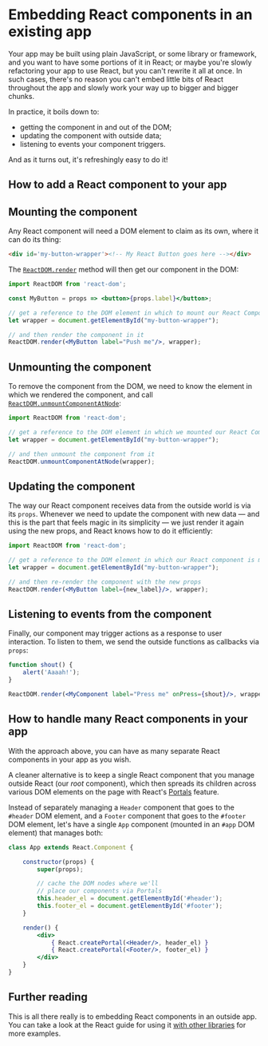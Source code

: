 # Embedding React components in an existing app

Your app may be built using plain JavaScript, or some library or framework, and you want to have some portions of it in React; or maybe you're slowly refactoring your app to use React, but you can't rewrite it all at once. In such cases, there's no reason you can't embed little bits of React throughout the app and slowly work your way up to bigger and bigger chunks.

In practice, it boils down to:

* getting the component in and out of the DOM; 
* updating the component with outside data;
* listening to events your component triggers. 

And as it turns out, it's refreshingly easy to do it!

## How to add a React component to your app

## Mounting the component

Any React component will need a DOM element to claim as its own, where it can do its thing:

```html
<div id='my-button-wrapper'><!-- My React Button goes here --></div>
```

The [`ReactDOM.render`](https://reactjs.org/docs/react-dom.html#render) method will then get our component in the DOM:

```jsx
import ReactDOM from 'react-dom';

const MyButton = props => <button>{props.label}</button>;

// get a reference to the DOM element in which to mount our React Component
let wrapper = document.getElementById("my-button-wrapper");

// and then render the component in it
ReactDOM.render(<MyButton label="Push me"/>, wrapper);
```

## Unmounting the component

To remove the component from the DOM, we need to know the element in which we rendered the component, and call [`ReactDOM.unmountComponentAtNode`](https://reactjs.org/docs/react-dom.html#unmountcomponentatnode):

```jsx
import ReactDOM from 'react-dom';

// get a reference to the DOM element in which we mounted our React Component
let wrapper = document.getElementById("my-button-wrapper");

// and then unmount the component from it
ReactDOM.unmountComponentAtNode(wrapper);
```

## Updating the component

The way our React component receives data from the outside world is via its `props`. Whenever we need to update the component with new data — and this is the part that feels magic in its simplicity — we just render it again using the new props, and React knows how to do it efficiently:

```jsx
import ReactDOM from 'react-dom';

// get a reference to the DOM element in which our React component is mounted
let wrapper = document.getElementById("my-button-wrapper");

// and then re-render the component with the new props
ReactDOM.render(<MyButton label={new_label}/>, wrapper);
```

## Listening to events from the component

Finally, our component may trigger actions as a response to user interaction. To listen to them, we send the outside functions as callbacks via `props`:

```jsx
function shout() {
	alert('Aaaah!');
}

ReactDOM.render(<MyComponent label="Press me" onPress={shout}/>, wrapper);
```

## How to handle many React components in your app

With the approach above, you can have as many separate React components in your app as you wish. 

A cleaner alternative is to keep a single React component that you manage outside React (our _root_ component), which then spreads its children across various DOM elements on the page with React's [Portals](./portals.md) feature.

Instead of separately managing a `Header` component that goes to the `#header` DOM element, and a `Footer` component that goes to the `#footer` DOM element, let's have a single `App` component (mounted in an `#app` DOM element) that manages both:

```jsx
class App extends React.Component {

	constructor(props) {
		super(props);

		// cache the DOM nodes where we'll
		// place our components via Portals
		this.header_el = document.getElementById('#header');
		this.footer_el = document.getElementById('#footer');
	}

	render() {
		<div>
			{ React.createPortal(<Header/>, header_el) }
			{ React.createPortal(<Footer/>, footer_el) }
		</div>
	}
}
```

## Further reading

This is all there really is to embedding React components in an outside app. You can take a look at the React guide for using it [with other libraries](https://reactjs.org/docs/integrating-with-other-libraries.html#integrating-with-other-view-libraries) for more examples.